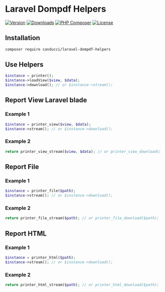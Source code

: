 # Laravel Dompdf Helpers

[![Version](https://img.shields.io/packagist/v/canducci/laravel-dompdf-helpers.svg?label=version)](https://packagist.org/packages/canducci/laravel-dompdf-helpers)
[![Downloads](https://img.shields.io/packagist/dt/canducci/laravel-dompdf-helpers.svg?style=flat)](https://packagist.org/packages/canducci/laravel-dompdf-helpers)
[![PHP Composer](https://github.com/fulviocanducci/laravel-dompdf-helpers/actions/workflows/php.yml/badge.svg)](https://github.com/fulviocanducci/laravel-dompdf-helpers/actions/workflows/php.yml)
[![License](https://img.shields.io/packagist/l/canducci/laravel-dompdf-helpers.svg)](https://packagist.org/packages/canducci/laravel-dompdf-helpers)

## Installation

```sh
composer require canducci/laravel-dompdf-helpers
```

## Use Helpers

```php
$instance = printer();
$instance->loadView($view, $data);
$instance->download(); // or $instance->stream();
```

## Report View Laravel blade

### Example 1

```php
$instance = printer_view($view, $data);
$instance->stream(); // or $instance->download();
```

### Example 2

```php
return printer_view_stream($view, $data); // or printer_view_download($view, $data);
```

## Report File

### Example 1

```php
$instance = printer_file($path);
$instance->stream(); // or $instance->download();
```

### Example 2

```php
return printer_file_stream($path); // or printer_file_download($path);
```

## Report HTML

### Example 1

```php
$instance = printer_html($path);
$instance->stream(); // or $instance->download();
```

### Example 2

```php
return printer_html_stream($path); // or printer_html_download($path);
```
